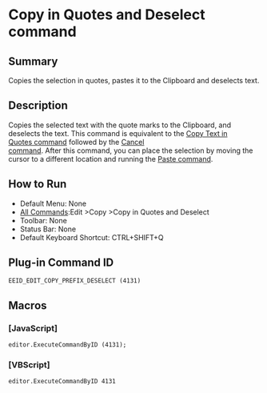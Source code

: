 # Copy in Quotes and Deselect command

## Summary

Copies the selection in quotes, pastes it to the Clipboard and deselects
text.

## Description

Copies the selected text with the quote marks to the Clipboard, and
deselects the text.
This command is equivalent to the [Copy Text in\
Quotes command](edit_copy) followed by the [Cancel \
command](escape). After this command, you
can place the selection by moving the cursor to a different location
and running the [Paste command](edit_paste).

## How to Run

- Default Menu: None
- [All Commands](../tools/all_commands):Edit \>Copy
\>Copy in Quotes and Deselect
- Toolbar: None
- Status Bar: None
- Default Keyboard Shortcut: CTRL+SHIFT+Q

## Plug-in Command ID

```
EEID_EDIT_COPY_PREFIX_DESELECT (4131)```

## Macros

### \[JavaScript\]

```
editor.ExecuteCommandByID (4131);
```

### \[VBScript\]

```
editor.ExecuteCommandByID 4131
```
